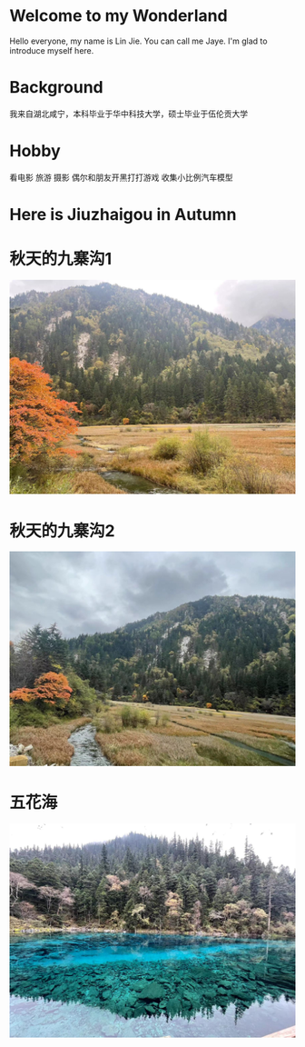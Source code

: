 # Welcome to my Wonderland

Hello everyone, my name is Lin Jie. You can call me Jaye. I'm glad to introduce myself here. 

# Background
我来自湖北咸宁，本科毕业于华中科技大学，硕士毕业于伍伦贡大学

# Hobby
看电影 旅游 摄影 偶尔和朋友开黑打打游戏 收集小比例汽车模型 



# Here is Jiuzhaigou in Autumn

# 秋天的九寨沟1
![image](https://raw.githubusercontent.com/Jaye93/GTB-2022-LINJIE/main/autumn2.jpg)

# 秋天的九寨沟2
![image](https://raw.githubusercontent.com/Jaye93/GTB-2022-LINJIE/main/autumn.jpg)

# 五花海
![image](https://raw.githubusercontent.com/Jaye93/GTB-2022-LINJIE/main/wucaichi.jpg)
